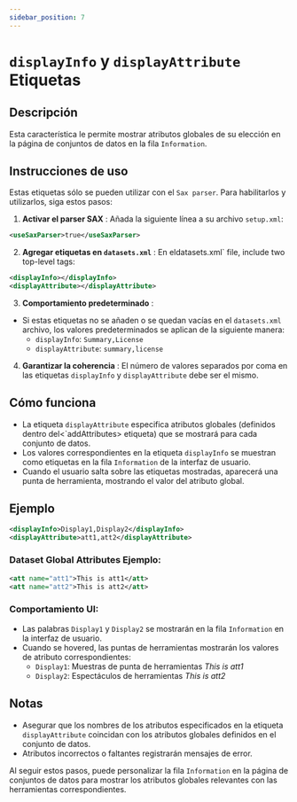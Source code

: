 ```yaml
---
sidebar_position: 7
---
```

# `displayInfo` y `displayAttribute` Etiquetas

## Descripción
Esta característica le permite mostrar atributos globales de su elección en la página de conjuntos de datos en la fila `Information`.

## Instrucciones de uso
Estas etiquetas sólo se pueden utilizar con el `Sax parser`. Para habilitarlos y utilizarlos, siga estos pasos:

1.  **Activar el parser SAX** :
Añada la siguiente línea a su archivo `setup.xml`:
   ```xml
   <useSaxParser>true</useSaxParser>
   ```

2.  **Agregar etiquetas en `datasets.xml`** :
En eldatasets.xml` file, include two top-level tags:
   ```xml
   <displayInfo></displayInfo>
   <displayAttribute></displayAttribute>
   ```

3.  **Comportamiento predeterminado** :
   - Si estas etiquetas no se añaden o se quedan vacías en el `datasets.xml` archivo, los valores predeterminados se aplican de la siguiente manera:
     - `displayInfo`: `Summary,License `
     - `displayAttribute`: `summary,license `

4.  **Garantizar la coherencia** :
El número de valores separados por coma en las etiquetas `displayInfo` y `displayAttribute` debe ser el mismo.

## Cómo funciona
- La etiqueta `displayAttribute` especifica atributos globales (definidos dentro del&lt;`addAttributes&gt; etiqueta) que se mostrará para cada conjunto de datos.
- Los valores correspondientes en la etiqueta `displayInfo` se muestran como etiquetas en la fila `Information` de la interfaz de usuario.
- Cuando el usuario salta sobre las etiquetas mostradas, aparecerá una punta de herramienta, mostrando el valor del atributo global.

## Ejemplo
```xml
<displayInfo>Display1,Display2</displayInfo>
<displayAttribute>att1,att2</displayAttribute>
```

### Dataset Global Attributes Ejemplo:
```xml
<att name="att1">This is att1</att>
<att name="att2">This is att2</att>
```

### Comportamiento UI:
- Las palabras `Display1` y `Display2` se mostrarán en la fila `Information` en la interfaz de usuario.
- Cuando se hovered, las puntas de herramientas mostrarán los valores de atributo correspondientes:
  - `Display1`: Muestras de punta de herramientas _This is att1_
  - `Display2`: Espectáculos de herramientas _This is att2_

## Notas
- Asegurar que los nombres de los atributos especificados en la etiqueta `displayAttribute` coincidan con los atributos globales definidos en el conjunto de datos.
- Atributos incorrectos o faltantes registrarán mensajes de error.

Al seguir estos pasos, puede personalizar la fila `Information` en la página de conjuntos de datos para mostrar los atributos globales relevantes con las herramientas correspondientes.
